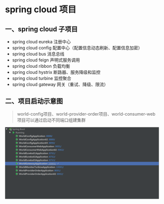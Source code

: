 # spring cloud 项目


## 一、spring cloud 子项目

 - spring cloud eureka 注册中心
 - spring cloud config 配置中心（配置信息动态刷新、配置信息加密）
 - spring cloud bus 消息总线
 - spring cloud feign 声明式服务调用
 - spring cloud ribbon 负载均衡
 - spring cloud hystrix 断路器、服务降级和监控
 - spring cloud turbine 监控聚合
 - spring cloud gateway 网关（重试、降级、限流）

## 二、项目启动示意图

> world-config项目、world-provider-order项目、world-consumer-web项目可以通过启动不同端口组建集群

![image](https://github.com/zuomengjun/world-cloud/blob/master/world-cloud.png)

